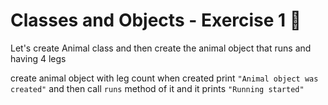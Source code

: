 # Classes and Objects - Exercise 1 🐍

Let's create Animal class and then create the 
animal object that runs and having 4 legs

create animal object with leg count 
when created print 
`"Animal object was created"`
and then call `runs` method of it and it prints 
`"Running started"`



